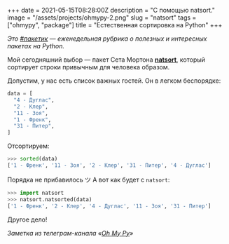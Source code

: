 +++
date = 2021-05-15T08:28:00Z
description = "С помощью natsort."
image = "/assets/projects/ohmypy-2.png"
slug = "natsort"
tags = ["ohmypy", "package"]
title = "Естественная сортировка на Python"
+++

*Это [#пакетик](/tag/package) — еженедельная рубрика о полезных и интересных пакетах на Python.*

Мой сегодняшний выбор — пакет Сета Мортона [**natsort**](https://github.com/SethMMorton/natsort), который сортирует строки привычным для человека образом.

Допустим, у нас есть список важных гостей. Он в легком беспорядке:

```python
data = [
  "4 - Дуглас",
  "2 - Клер",
  "11 - Зоя",
  "1 - Френк",
  "31 - Питер",
]
```

Отсортируем:

```python
>>> sorted(data)
['1 - Френк', '11 - Зоя', '2 - Клер', '31 - Питер', '4 - Дуглас']
```

Порядка не прибавилось ツ А вот как будет с `natsort`:

```python
>>> import natsort
>>> natsort.natsorted(data)
['1 - Френк', '2 - Клер', '4 - Дуглас', '11 - Зоя', '31 - Питер']
```

Другое дело!

<div class="row">
<div class="col-xs-12 col-sm-10 col-md-8"><p><em>Заметка из телеграм-канала <span class="nowrap"><i class="fas fa-kiwi-bird"></i> «<a href="https://t.me/ohmypy">Oh My Py</a>»</span></em></p></div>
</div>



